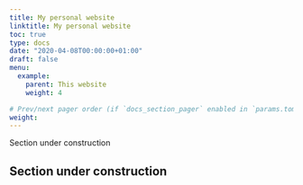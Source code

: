 ```yaml
---
title: My personal website
linktitle: My personal website
toc: true
type: docs
date: "2020-04-08T00:00:00+01:00"
draft: false
menu:
  example:
    parent: This website
    weight: 4

# Prev/next pager order (if `docs_section_pager` enabled in `params.toml`)
weight: 
---
```


Section under construction

## **Section under construction**
